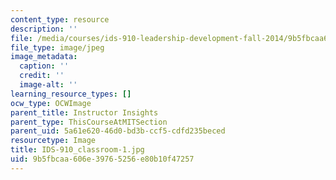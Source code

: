 ```yaml
---
content_type: resource
description: ''
file: /media/courses/ids-910-leadership-development-fall-2014/9b5fbcaa606e39765256e80b10f47257_IDS-910_classroom-1.jpg
file_type: image/jpeg
image_metadata:
  caption: ''
  credit: ''
  image-alt: ''
learning_resource_types: []
ocw_type: OCWImage
parent_title: Instructor Insights
parent_type: ThisCourseAtMITSection
parent_uid: 5a61e620-46d0-bd3b-ccf5-cdfd235beced
resourcetype: Image
title: IDS-910_classroom-1.jpg
uid: 9b5fbcaa-606e-3976-5256-e80b10f47257
---
```

